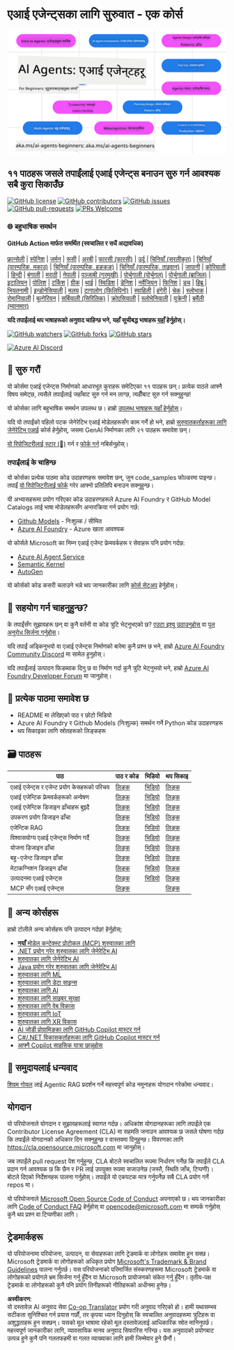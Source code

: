 <!--
CO_OP_TRANSLATOR_METADATA:
{
  "original_hash": "9b4c2650691b24b20e0c912d01a466a2",
  "translation_date": "2025-08-21T12:14:27+00:00",
  "source_file": "README.md",
  "language_code": "ne"
}
-->
# एआई एजेन्ट्सका लागि सुरुवात - एक कोर्स

![सुरुवातकर्ताहरूका लागि जेनेरेटिभ एआई](../../translated_images/repo-thumbnail.083b24afed61b6dd27a7fc53798bebe9edf688a41031163a1fca9f61c64d63ec.ne.png)

## ११ पाठहरू जसले तपाईंलाई एआई एजेन्ट्स बनाउन सुरु गर्न आवश्यक सबै कुरा सिकाउँछ

[![GitHub license](https://img.shields.io/github/license/microsoft/ai-agents-for-beginners.svg)](https://github.com/microsoft/ai-agents-for-beginners/blob/master/LICENSE?WT.mc_id=academic-105485-koreyst)
[![GitHub contributors](https://img.shields.io/github/contributors/microsoft/ai-agents-for-beginners.svg)](https://GitHub.com/microsoft/ai-agents-for-beginners/graphs/contributors/?WT.mc_id=academic-105485-koreyst)
[![GitHub issues](https://img.shields.io/github/issues/microsoft/ai-agents-for-beginners.svg)](https://GitHub.com/microsoft/ai-agents-for-beginners/issues/?WT.mc_id=academic-105485-koreyst)
[![GitHub pull-requests](https://img.shields.io/github/issues-pr/microsoft/ai-agents-for-beginners.svg)](https://GitHub.com/microsoft/ai-agents-for-beginners/pulls/?WT.mc_id=academic-105485-koreyst)
[![PRs Welcome](https://img.shields.io/badge/PRs-welcome-brightgreen.svg?style=flat-square)](http://makeapullrequest.com?WT.mc_id=academic-105485-koreyst)

### 🌐 बहुभाषिक समर्थन

#### GitHub Action मार्फत समर्थित (स्वचालित र सधैं अद्यावधिक)

[फ्रान्सेली](../fr/README.md) | [स्पेनिश](../es/README.md) | [जर्मन](../de/README.md) | [रूसी](../ru/README.md) | [अरबी](../ar/README.md) | [फारसी (फारसी)](../fa/README.md) | [उर्दू](../ur/README.md) | [चिनियाँ (सरलीकृत)](../zh/README.md) | [चिनियाँ (पारम्परिक, मकाउ)](../mo/README.md) | [चिनियाँ (पारम्परिक, हङकङ)](../hk/README.md) | [चिनियाँ (पारम्परिक, ताइवान)](../tw/README.md) | [जापानी](../ja/README.md) | [कोरियाली](../ko/README.md) | [हिन्दी](../hi/README.md) | [बंगाली](../bn/README.md) | [मराठी](../mr/README.md) | [नेपाली](./README.md) | [पञ्जाबी (गुरमुखी)](../pa/README.md) | [पोर्चुगाली (पोर्चुगल)](../pt/README.md) | [पोर्चुगाली (ब्राजिल)](../br/README.md) | [इटालियन](../it/README.md) | [पोलिश](../pl/README.md) | [टर्किश](../tr/README.md) | [ग्रीक](../el/README.md) | [थाई](../th/README.md) | [स्विडिश](../sv/README.md) | [डेनिश](../da/README.md) | [नर्वेजियन](../no/README.md) | [फिनिश](../fi/README.md) | [डच](../nl/README.md) | [हिब्रू](../he/README.md) | [भियतनामी](../vi/README.md) | [इन्डोनेसियाली](../id/README.md) | [मलय](../ms/README.md) | [टागालोग (फिलिपिनो)](../tl/README.md) | [स्वाहिली](../sw/README.md) | [हंगेरी](../hu/README.md) | [चेक](../cs/README.md) | [स्लोभाक](../sk/README.md) | [रोमानियाली](../ro/README.md) | [बुल्गेरियन](../bg/README.md) | [सर्बियाली (सिरिलिक)](../sr/README.md) | [क्रोएसियाली](../hr/README.md) | [स्लोभेनियाली](../sl/README.md) | [युक्रेनी](../uk/README.md) | [बर्मेली (म्यानमार)](../my/README.md)

**यदि तपाईंलाई थप भाषाहरूको अनुवाद चाहिन्छ भने, यहाँ सूचीबद्ध भाषाहरू [यहाँ](https://github.com/Azure/co-op-translator/blob/main/getting_started/supported-languages.md) हेर्नुहोस्।**

[![GitHub watchers](https://img.shields.io/github/watchers/microsoft/ai-agents-for-beginners.svg?style=social&label=Watch)](https://GitHub.com/microsoft/ai-agents-for-beginners/watchers/?WT.mc_id=academic-105485-koreyst)
[![GitHub forks](https://img.shields.io/github/forks/microsoft/ai-agents-for-beginners.svg?style=social&label=Fork)](https://GitHub.com/microsoft/ai-agents-for-beginners/network/?WT.mc_id=academic-105485-koreyst)
[![GitHub stars](https://img.shields.io/github/stars/microsoft/ai-agents-for-beginners.svg?style=social&label=Star)](https://GitHub.com/microsoft/ai-agents-for-beginners/stargazers/?WT.mc_id=academic-105485-koreyst)

[![Azure AI Discord](https://dcbadge.limes.pink/api/server/kzRShWzttr)](https://discord.gg/kzRShWzttr)


## 🌱 सुरु गरौं

यो कोर्समा एआई एजेन्ट्स निर्माणको आधारभूत कुराहरू समेटिएका ११ पाठहरू छन्। प्रत्येक पाठले आफ्नै विषय समेट्छ, त्यसैले तपाईंलाई जहाँबाट सुरु गर्न मन लाग्छ, त्यहीँबाट सुरु गर्न सक्नुहुन्छ!

यो कोर्सका लागि बहुभाषिक समर्थन उपलब्ध छ। हाम्रो [उपलब्ध भाषाहरू यहाँ हेर्नुहोस्](../..)।

यदि यो तपाईंको पहिलो पटक जेनेरेटिभ एआई मोडेलहरूसँग काम गर्ने हो भने, हाम्रो [सुरुवातकर्ताहरूका लागि जेनेरेटिभ एआई](https://aka.ms/genai-beginners) कोर्स हेर्नुहोस्, जसमा GenAI निर्माणका लागि २१ पाठहरू समावेश छन्।

[यो रिपोजिटरीलाई स्टार (🌟)](https://docs.github.com/en/get-started/exploring-projects-on-github/saving-repositories-with-stars?WT.mc_id=academic-105485-koreyst) गर्न र [फोर्क गर्न](https://github.com/microsoft/ai-agents-for-beginners/fork) नबिर्सनुहोस्।

### तपाईंलाई के चाहिन्छ

यो कोर्सका प्रत्येक पाठमा कोड उदाहरणहरू समावेश छन्, जुन code_samples फोल्डरमा पाइन्छ। तपाईं [यो रिपोजिटरीलाई फोर्क](https://github.com/microsoft/ai-agents-for-beginners/fork) गरेर आफ्नो प्रतिलिपि बनाउन सक्नुहुन्छ।

यी अभ्यासहरूमा प्रयोग गरिएका कोड उदाहरणहरूले Azure AI Foundry र GitHub Model Catalogs लाई भाषा मोडेलहरूसँग अन्तरक्रिया गर्न प्रयोग गर्छ:

- [Github Models](https://aka.ms/ai-agents-beginners/github-models) - निःशुल्क / सीमित
- [Azure AI Foundry](https://aka.ms/ai-agents-beginners/ai-foundry) - Azure खाता आवश्यक

यो कोर्सले Microsoft का निम्न एआई एजेन्ट फ्रेमवर्कहरू र सेवाहरू पनि प्रयोग गर्दछ:

- [Azure AI Agent Service](https://aka.ms/ai-agents-beginners/ai-agent-service)
- [Semantic Kernel](https://aka.ms/ai-agents-beginners/semantic-kernel)
- [AutoGen](https://aka.ms/ai-agents/autogen)

यो कोर्सको कोड कसरी चलाउने भन्ने थप जानकारीका लागि [कोर्स सेटअप](./00-course-setup/README.md) हेर्नुहोस्।

## 🙏 सहयोग गर्न चाहनुहुन्छ?

के तपाईंसँग सुझावहरू छन् वा कुनै वर्तनी वा कोड त्रुटि भेट्नुभएको छ? [एउटा इश्यू उठाउनुहोस्](https://github.com/microsoft/ai-agents-for-beginners/issues?WT.mc_id=academic-105485-koreyst) वा [पुल अनुरोध सिर्जना गर्नुहोस्](https://github.com/microsoft/ai-agents-for-beginners/pulls?WT.mc_id=academic-105485-koreyst)।

यदि तपाईं अड्किनुभयो वा एआई एजेन्ट्स निर्माणको बारेमा कुनै प्रश्न छ भने, हाम्रो [Azure AI Foundry Community Discord](https://discord.gg/kzRShWzttr) मा सामेल हुनुहोस्।

यदि तपाईंलाई उत्पादन फिडब्याक दिनु छ वा निर्माण गर्दा कुनै त्रुटि भेट्नुभयो भने, हाम्रो [Azure AI Foundry Developer Forum](https://aka.ms/azureaifoundry/forum) मा जानुहोस्।

## 📂 प्रत्येक पाठमा समावेश छ

- README मा लेखिएको पाठ र छोटो भिडियो
- Azure AI Foundry र Github Models (निःशुल्क) समर्थन गर्ने Python कोड उदाहरणहरू
- थप सिकाइका लागि स्रोतहरूको लिङ्कहरू

## 🗃️ पाठहरू

| **पाठ**                                  | **पाठ र कोड**                                    | **भिडियो**                                                  | **थप सिकाइ**                                                                         |
|------------------------------------------|--------------------------------------------------|------------------------------------------------------------|--------------------------------------------------------------------------------------|
| एआई एजेन्ट्स र एजेन्ट प्रयोग केसहरूको परिचय | [लिङ्क](./01-intro-to-ai-agents/README.md)       | [भिडियो](https://youtu.be/3zgm60bXmQk?si=z8QygFvYQv-9WtO1)  | [लिङ्क](https://aka.ms/ai-agents-beginners/collection?WT.mc_id=academic-105485-koreyst) |
| एआई एजेन्टिक फ्रेमवर्कहरूको अन्वेषण       | [लिङ्क](./02-explore-agentic-frameworks/README.md) | [भिडियो](https://youtu.be/ODwF-EZo_O8?si=Vawth4hzVaHv-u0H)  | [लिङ्क](https://aka.ms/ai-agents-beginners/collection?WT.mc_id=academic-105485-koreyst) |
| एआई एजेन्टिक डिजाइन ढाँचाहरू बुझ्दै       | [लिङ्क](./03-agentic-design-patterns/README.md)  | [भिडियो](https://youtu.be/m9lM8qqoOEA?si=BIzHwzstTPL8o9GF)  | [लिङ्क](https://aka.ms/ai-agents-beginners/collection?WT.mc_id=academic-105485-koreyst) |
| उपकरण प्रयोग डिजाइन ढाँचा                 | [लिङ्क](./04-tool-use/README.md)                 | [भिडियो](https://youtu.be/vieRiPRx-gI?si=2z6O2Xu2cu_Jz46N)  | [लिङ्क](https://aka.ms/ai-agents-beginners/collection?WT.mc_id=academic-105485-koreyst) |
| एजेन्टिक RAG                              | [लिङ्क](./05-agentic-rag/README.md)              | [भिडियो](https://youtu.be/WcjAARvdL7I?si=gKPWsQpKiIlDH9A3)  | [लिङ्क](https://aka.ms/ai-agents-beginners/collection?WT.mc_id=academic-105485-koreyst) |
| विश्वासयोग्य एआई एजेन्ट्स निर्माण गर्दै    | [लिङ्क](./06-building-trustworthy-agents/README.md) | [भिडियो](https://youtu.be/iZKkMEGBCUQ?si=jZjpiMnGFOE9L8OK)  | [लिङ्क](https://aka.ms/ai-agents-beginners/collection?WT.mc_id=academic-105485-koreyst) |
| योजना डिजाइन ढाँचा                        | [लिङ्क](./07-planning-design/README.md)          | [भिडियो](https://youtu.be/kPfJ2BrBCMY?si=6SC_iv_E5-mzucnC)  | [लिङ्क](https://aka.ms/ai-agents-beginners/collection?WT.mc_id=academic-105485-koreyst) |
| बहु-एजेन्ट डिजाइन ढाँचा                   | [लिङ्क](./08-multi-agent/README.md)              | [भिडियो](https://youtu.be/V6HpE9hZEx0?si=rMgDhEu7wXo2uo6g)  | [लिङ्क](https://aka.ms/ai-agents-beginners/collection?WT.mc_id=academic-105485-koreyst) |
| मेटाकग्निशन डिजाइन ढाँचा                  | [लिङ्क](./09-metacognition/README.md)            | [भिडियो](https://youtu.be/His9R6gw6Ec?si=8gck6vvdSNCt6OcF)  | [लिङ्क](https://aka.ms/ai-agents-beginners/collection?WT.mc_id=academic-105485-koreyst) |
| उत्पादनमा एआई एजेन्ट्स                    | [लिङ्क](./10-ai-agents-production/README.md)     | [भिडियो](https://youtu.be/l4TP6IyJxmQ?si=31dnhexRo6yLRJDl)  | [लिङ्क](https://aka.ms/ai-agents-beginners/collection?WT.mc_id=academic-105485-koreyst) |
| MCP सँग एआई एजेन्ट्स                      | [लिङ्क](./11-mcp/README.md)                      |                                                            | [लिङ्क](https://aka.ms/mcp-for-beginners)                                               |

## 🎒 अन्य कोर्सहरू

हाम्रो टोलीले अन्य कोर्सहरू पनि उत्पादन गर्दछ! हेर्नुहोस्:
- [**नयाँ** मोडेल कन्टेक्स्ट प्रोटोकल (MCP) शुरुवातका लागि](https://github.com/microsoft/mcp-for-beginners?WT.mc_id=academic-105485-koreyst)
- [.NET प्रयोग गरेर शुरुवातका लागि जेनेरेटिभ AI](https://github.com/microsoft/Generative-AI-for-beginners-dotnet?WT.mc_id=academic-105485-koreyst)
- [शुरुवातका लागि जेनेरेटिभ AI](https://github.com/microsoft/generative-ai-for-beginners?WT.mc_id=academic-105485-koreyst)
- [Java प्रयोग गरेर शुरुवातका लागि जेनेरेटिभ AI](https://github.com/microsoft/generative-ai-for-beginners-java?WT.mc_id=academic-105485-koreyst)
- [शुरुवातका लागि ML](https://aka.ms/ml-beginners?WT.mc_id=academic-105485-koreyst)
- [शुरुवातका लागि डेटा साइन्स](https://aka.ms/datascience-beginners?WT.mc_id=academic-105485-koreyst)
- [शुरुवातका लागि AI](https://aka.ms/ai-beginners?WT.mc_id=academic-105485-koreyst)
- [शुरुवातका लागि साइबर सुरक्षा](https://github.com/microsoft/Security-101??WT.mc_id=academic-96948-sayoung)
- [शुरुवातका लागि वेब विकास](https://aka.ms/webdev-beginners?WT.mc_id=academic-105485-koreyst)
- [शुरुवातका लागि IoT](https://aka.ms/iot-beginners?WT.mc_id=academic-105485-koreyst)
- [शुरुवातका लागि XR विकास](https://github.com/microsoft/xr-development-for-beginners?WT.mc_id=academic-105485-koreyst)
- [AI जोडी प्रोग्रामिङका लागि GitHub Copilot मास्टर गर्न](https://aka.ms/GitHubCopilotAI?WT.mc_id=academic-105485-koreyst)
- [C#/.NET विकासकर्ताहरूका लागि GitHub Copilot मास्टर गर्न](https://github.com/microsoft/mastering-github-copilot-for-dotnet-csharp-developers?WT.mc_id=academic-105485-koreyst)
- [आफ्नै Copilot साहसिक यात्रा छान्नुहोस्](https://github.com/microsoft/CopilotAdventures?WT.mc_id=academic-105485-koreyst)

## 🌟 समुदायलाई धन्यवाद

[शिवम गोयल](https://www.linkedin.com/in/shivam2003/) लाई Agentic RAG प्रदर्शन गर्ने महत्त्वपूर्ण कोड नमूनाहरू योगदान गरेकोमा धन्यवाद। 

## योगदान

यो परियोजनाले योगदान र सुझावहरूलाई स्वागत गर्दछ। अधिकांश योगदानहरूका लागि तपाईंले एक 
Contributor License Agreement (CLA) मा सहमति जनाउन आवश्यक छ जसले घोषणा गर्दछ कि तपाईंले योगदानको अधिकार दिन सक्नुहुन्छ र वास्तवमा दिनुहुन्छ। 
विवरणका लागि <https://cla.opensource.microsoft.com> मा जानुहोस्।

जब तपाईंले pull request पेश गर्नुहुन्छ, CLA बोटले स्वचालित रूपमा निर्धारण गर्नेछ कि तपाईंले CLA प्रदान गर्न आवश्यक छ कि छैन र PR लाई उपयुक्त रूपमा सजाउनेछ (जस्तै, स्थिति जाँच, टिप्पणी)। 
बोटले दिएको निर्देशनहरू पालना गर्नुहोस्। तपाईंले यो एकपटक मात्र गर्नुपर्नेछ सबै CLA प्रयोग गर्ने repos मा।

यो परियोजनाले [Microsoft Open Source Code of Conduct](https://opensource.microsoft.com/codeofconduct/) अपनाएको छ। 
थप जानकारीका लागि [Code of Conduct FAQ](https://opensource.microsoft.com/codeofconduct/faq/) हेर्नुहोस् वा 
[opencode@microsoft.com](mailto:opencode@microsoft.com) मा सम्पर्क गर्नुहोस् कुनै थप प्रश्न वा टिप्पणीका लागि।

## ट्रेडमार्कहरू

यो परियोजनामा परियोजना, उत्पादन, वा सेवाहरूका लागि ट्रेडमार्क वा लोगोहरू समावेश हुन सक्छ। Microsoft ट्रेडमार्क वा लोगोहरूको अधिकृत प्रयोग 
[Microsoft's Trademark & Brand Guidelines](https://www.microsoft.com/legal/intellectualproperty/trademarks/usage/general) पालना गर्नुपर्छ। 
यस परियोजनाको परिमार्जित संस्करणहरूमा Microsoft ट्रेडमार्क वा लोगोहरूको प्रयोगले भ्रम सिर्जना गर्नु हुँदैन वा Microsoft प्रायोजनको संकेत गर्नु हुँदैन। 
तृतीय-पक्ष ट्रेडमार्क वा लोगोहरूको कुनै पनि प्रयोग तिनीहरूको नीतिहरूको अधीनमा हुनेछ।

**अस्वीकरण**:  
यो दस्तावेज़ AI अनुवाद सेवा [Co-op Translator](https://github.com/Azure/co-op-translator) प्रयोग गरी अनुवाद गरिएको हो। हामी यथासम्भव सटीकता सुनिश्चित गर्न प्रयास गर्छौं, तर कृपया ध्यान दिनुहोस् कि स्वचालित अनुवादहरूमा त्रुटिहरू वा अशुद्धताहरू हुन सक्छन्। यसको मूल भाषामा रहेको मूल दस्तावेज़लाई आधिकारिक स्रोत मानिनुपर्छ। महत्त्वपूर्ण जानकारीका लागि, व्यावसायिक मानव अनुवाद सिफारिस गरिन्छ। यस अनुवादको प्रयोगबाट उत्पन्न हुने कुनै पनि गलतफहमी वा गलत व्याख्याका लागि हामी जिम्मेवार हुने छैनौं।
